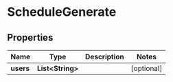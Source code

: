 

# ScheduleGenerate

## Properties

Name | Type | Description | Notes
------------ | ------------- | ------------- | -------------
**users** | **List&lt;String&gt;** |  |  [optional]



